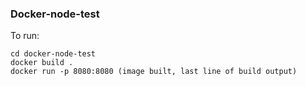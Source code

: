 ### Docker-node-test

To run:

`cd docker-node-test`  
`docker build .`  
`docker run -p 8080:8080 (image built, last line of build output)`

